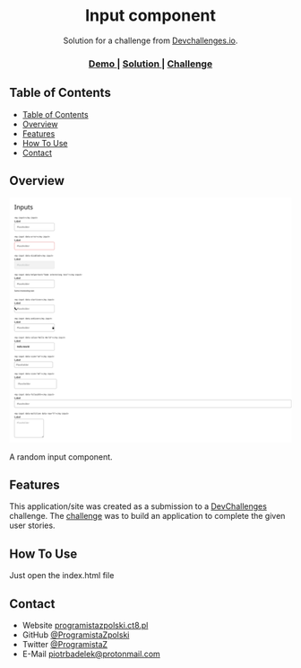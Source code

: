 <!-- Please update value in the {}  -->

<h1 align="center">Input component</h1>

<div align="center">
	 Solution for a challenge from  <a href="http://devchallenges.io" target="_blank">Devchallenges.io</a>.
</div>

<div align="center">
	<h3>
		<a href="https://programistazpolski.ct8.pl/devchallenge/input-component-master/">
			Demo
		</a>
		<span> | </span>
		<a href="javascript:alert('n/a');">
			Solution
		</a>
		<span> | </span>
		<a href="https://devchallenges.io/challenges/TSqutYM4c5WtluM7QzGp">
			Challenge
		</a>
	</h3>
</div>

<!-- TABLE OF CONTENTS -->

## Table of Contents

- [Table of Contents](#table-of-contents)
- [Overview](#overview)
- [Features](#features)
- [How To Use](#how-to-use)
- [Contact](#contact)

<!-- OVERVIEW -->

## Overview

![screenshot](./h.png)

A random input component.

## Features

<!-- List the features of your application or follow the template. Don't share the figma file here :) -->

This application/site was created as a submission to a [DevChallenges](https://devchallenges.io/challenges) challenge. The [challenge](https://devchallenges.io/challenges/TSqutYM4c5WtluM7QzGp) was to build an application to complete the given user stories.

## How To Use

Just open the index.html file


## Contact

- Website [programistazpolski.ct8.pl](https://programistazpolski.ct8.pl/)
- GitHub [@ProgramistaZpolski](https://{github.com/ProgramistaZpolski})
- Twitter [@ProgramistaZ](https://twitter.com/ProgramistaZ})
- E-Mail [piotrbadelek@protonmail.com](mailto:piotrbadelek@protonmail.com)